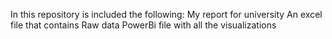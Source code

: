 In this repository is included the following:
My report for university
An excel file that contains Raw data 
PowerBi file with all the visualizations
